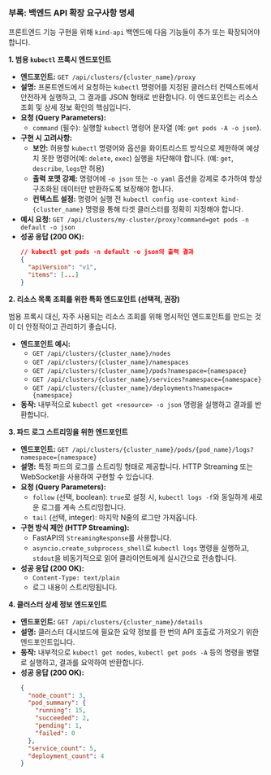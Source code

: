 ### **부록: 백엔드 API 확장 요구사항 명세**

프론트엔드 기능 구현을 위해 `kind-api` 백엔드에 다음 기능들이 추가 또는 확장되어야 합니다.

**1. 범용 `kubectl` 프록시 엔드포인트**

*   **엔드포인트:** `GET /api/clusters/{cluster_name}/proxy`
*   **설명:** 프론트엔드에서 요청하는 `kubectl` 명령어를 지정된 클러스터 컨텍스트에서 안전하게 실행하고, 그 결과를 JSON 형태로 반환합니다. 이 엔드포인트는 리소스 조회 및 상세 정보 확인의 핵심입니다.
*   **요청 (Query Parameters):**
    *   `command` (필수): 실행할 `kubectl` 명령어 문자열 (예: `get pods -A -o json`).
*   **구현 시 고려사항:**
    *   **보안:** 허용할 `kubectl` 명령어와 옵션을 화이트리스트 방식으로 제한하여 예상치 못한 명령어(예: `delete`, `exec`) 실행을 차단해야 합니다. (예: `get`, `describe`, `logs`만 허용)
    *   **출력 포맷 강제:** 명령어에 `-o json` 또는 `-o yaml` 옵션을 강제로 추가하여 항상 구조화된 데이터만 반환하도록 보장해야 합니다.
    *   **컨텍스트 설정:** 명령어 실행 전 `kubectl config use-context kind-{cluster_name}` 명령을 통해 타겟 클러스터를 정확히 지정해야 합니다.
*   **예시 요청:** `GET /api/clusters/my-cluster/proxy?command=get pods -n default -o json`
*   **성공 응답 (200 OK):**
    ```json
    // kubectl get pods -n default -o json의 출력 결과
    {
      "apiVersion": "v1",
      "items": [...]
    }
    ```

**2. 리소스 목록 조회를 위한 특화 엔드포인트 (선택적, 권장)**

범용 프록시 대신, 자주 사용되는 리소스 조회를 위해 명시적인 엔드포인트를 만드는 것이 더 안정적이고 관리하기 좋습니다.

*   **엔드포인트 예시:**
    *   `GET /api/clusters/{cluster_name}/nodes`
    *   `GET /api/clusters/{cluster_name}/namespaces`
    *   `GET /api/clusters/{cluster_name}/pods?namespace={namespace}`
    *   `GET /api/clusters/{cluster_name}/services?namespace={namespace}`
    *   `GET /api/clusters/{cluster_name}/deployments?namespace={namespace}`
*   **동작:** 내부적으로 `kubectl get <resource> -o json` 명령을 실행하고 결과를 반환합니다.

**3. 파드 로그 스트리밍을 위한 엔드포인트**

*   **엔드포인트:** `GET /api/clusters/{cluster_name}/pods/{pod_name}/logs?namespace={namespace}`
*   **설명:** 특정 파드의 로그를 스트리밍 형태로 제공합니다. HTTP Streaming 또는 WebSocket을 사용하여 구현할 수 있습니다.
*   **요청 (Query Parameters):**
    *   `follow` (선택, boolean): `true`로 설정 시, `kubectl logs -f`와 동일하게 새로운 로그를 계속 스트리밍합니다.
    *   `tail` (선택, integer): 마지막 N줄의 로그만 가져옵니다.
*   **구현 방식 제안 (HTTP Streaming):**
    *   FastAPI의 `StreamingResponse`를 사용합니다.
    *   `asyncio.create_subprocess_shell`로 `kubectl logs` 명령을 실행하고, `stdout`을 비동기적으로 읽어 클라이언트에게 실시간으로 전송합니다.
*   **성공 응답 (200 OK):**
    *   `Content-Type: text/plain`
    *   로그 내용이 스트리밍됩니다.

**4. 클러스터 상세 정보 엔드포인트**

*   **엔드포인트:** `GET /api/clusters/{cluster_name}/details`
*   **설명:** 클러스터 대시보드에 필요한 요약 정보를 한 번의 API 호출로 가져오기 위한 엔드포인트입니다.
*   **동작:** 내부적으로 `kubectl get nodes`, `kubectl get pods -A` 등의 명령을 병렬로 실행하고, 결과를 요약하여 반환합니다.
*   **성공 응답 (200 OK):**
    ```json
    {
      "node_count": 3,
      "pod_summary": {
        "running": 15,
        "succeeded": 2,
        "pending": 1,
        "failed": 0
      },
      "service_count": 5,
      "deployment_count": 4
    }
    ```
